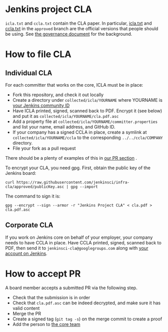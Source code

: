 # Jenkins project CLA

`icla.txt` and `ccla.txt` contain the CLA paper. In particular,
[icla.txt](https://raw.github.com/jenkinsci/infra-cla/master/icla.txt) and [ccla.txt](https://raw.github.com/jenkinsci/infra-cla/approved/ccla.txt) in the `approved` branch
are the official versions that people should be using.
See [the governance document](https://wiki.jenkins-ci.org/display/JENKINS/Governance+Document) for the background.

# How to file CLA
## Individual CLA
For each committer that works on the core, ICLA must be in place:

* Fork this repository, and check it out locally
* Create a directory under `collected/icla/YOURNAME` where YOURNAME is [your Jenkins community ID](https://accounts.jenkins.io)
* Have ICLA printed, signed, scanned back to PDF. Encrypt it (see below) and put it as `collected/icla/YOURNAME/cla.pdf.asc`
* Add a property file at `collected/icla/YOURNAME/committer.properties` and list your name, email address, and GitHub ID.
* If your company has a signed CCLA in place, create a symlink at `collected/icla/YOURNAME/ccla` to the corresponding `../../ccla/COMPANY` directory.
* File your fork as a pull request

There should be a plenty of examples of this in [our PR section](https://github.com/jenkinsci/infra-cla/pulls?q=is%3Apr+is%3Aclosed) .

To encrypt your CLA, you need gpg. First, obtain the public key of the Jenkins board:

    curl https://raw.githubusercontent.com/jenkinsci/infra-cla/approved/publicKey.asc | gpg --import

The command to sign it is:

    gpg --encrypt --sign --armor -r "Jenkins Project CLA" < cla.pdf > cla.pdf.asc


## Corporate CLA
If you work on Jenkins core on behalf of your employer, your company needs to have CCLA in place. Have CCLA printed, signed, scanned back to PDF, then send it to `jenkinsci-cla@googlegroups.com` along with [your account on Jenkins](https://jenkins-ci.org/account).

# How to accept PR
A board member accepts a submitted PR via the following step.

* Check that the submission is in order
* Check that `cla.pdf.asc` can be indeed decrypted, and make sure it has valid content
* Merge the PR
* Create a signed tag (`git tag -s`) on the merge commit to create a proof
* Add the person to [the core team](https://github.com/orgs/jenkinsci/teams/core)
